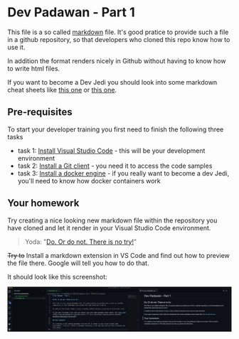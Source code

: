 # Dev Padawan - Part 1

This file is a so called [markdown](https://en.wikipedia.org/wiki/Markdown) file. It's good pratice to provide such a file in a github repository, so that developers who cloned this repo know how to use it.

In addition the format renders nicely in Github without having to know how to write html files.

If you want to become a Dev Jedi you should look into some markdown cheat sheets like [this one](https://www.markdownguide.org/cheat-sheet/) or [this one](https://guides.github.com/pdfs/markdown-cheatsheet-online.pdf).

## Pre-requisites

To start your developer training you first need to finish the following three tasks

- task 1: [Install Visual Studio Code](https://code.visualstudio.com/download) - this will be your development environment
- task 2: [Install a Git client](https://git-scm.com/downloads) - you need it to access the code samples
- task 3: [Install a docker engine](https://docs.docker.com/docker-for-windows/install/) - if you really want to become a dev Jedi, you'll need to know how docker containers work

## Your homework

Try creating a nice looking new markdown file within the repository you have cloned and let it render in your Visual Studio Code environment. 

> Yoda: "[Do. Or do not. There is no try!](https://www.youtube.com/watch?v=BQ4yd2W50No)"

~~Try to~~ Install a markdown extension in VS Code and find out how to preview the file there. Google will tell you how to do that.

It should look like this screenshot:

![Preview of a markdown file in Visual Studio Code](./screenshot1.png "Screenhot of markdown file")
